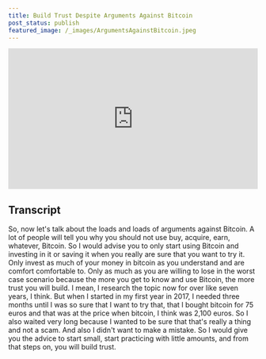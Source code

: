```yaml
---
title: Build Trust Despite Arguments Against Bitcoin
post_status: publish
featured_image: /_images/ArgumentsAgainstBitcoin.jpeg
---
```


<div style="padding:56.25% 0 0 0;position:relative;"><iframe src="https://player.vimeo.com/video/846992976?badge=0&amp;autopause=0&amp;player_id=0&amp;app_id=58479" frameborder="0" allow="autoplay; fullscreen; picture-in-picture" allowfullscreen style="position:absolute;top:0;left:0;width:100%;height:100%;" title="019 Arguments Against Bitcoin"></iframe></div>

<div style="margin-bottom:30px;"></div>

## Transcript

So, now let's talk about the loads and loads of arguments against Bitcoin. A lot of people will tell you why you should not use buy, acquire, earn, whatever, Bitcoin. So I would advise you to only start using Bitcoin and investing in it or saving it when you really are sure that you want to try it. Only invest as much of your money in bitcoin as you understand and are comfort comfortable to. Only as much as you are willing to lose in the worst case scenario because the more you get to know and use Bitcoin, the more trust you will build. I mean, I research the topic now for over like seven years, I think. But when I started in my first year in 2017, I needed three months until I was so sure that I want to try that, that I bought bitcoin for 75 euros and that was at the price when bitcoin, I think was 2,100 euros. So I also waited very long because I wanted to be sure that that's really a thing and not a scam. And also I didn't want to make a mistake. So I would give you the advice to start small, start practicing with little amounts, and from that steps on, you will build trust.
